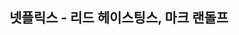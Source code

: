 <!-- 책이름, 저자 -->

## 넷플릭스 - 리드 헤이스팅스, 마크 랜돌프

<!-- 책을 읽게 된 동기 / 책 내용 / 책 읽은 소감 / 책의 묘미 / 추천 대상 -->


<blockquote>

</blockquote>

